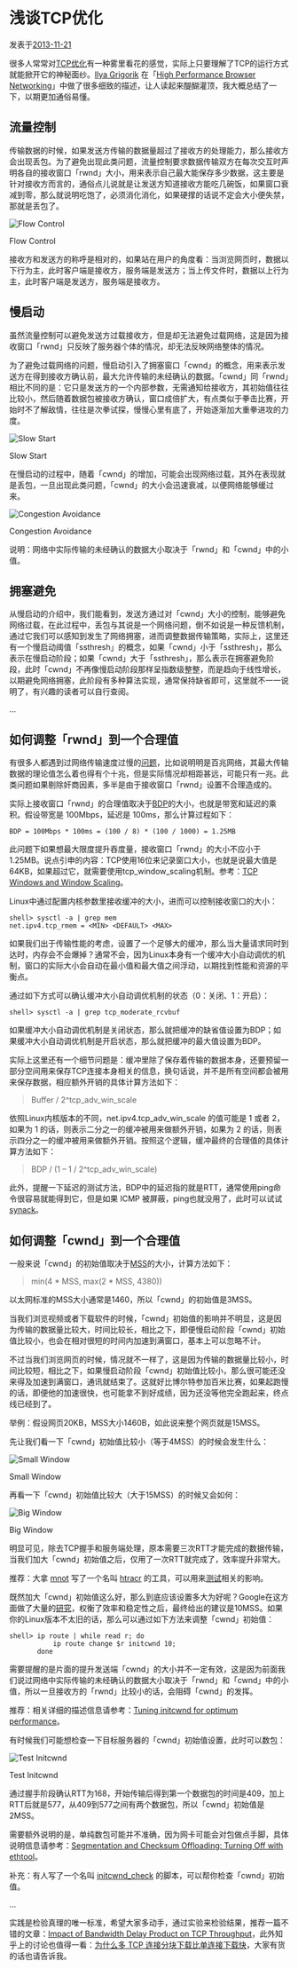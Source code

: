 # 浅谈TCP优化

发表于[2013-11-21](https://huoding.com/2013/11/21/299)

很多人常常对[TCP优化](http://www.psc.edu/index.php/networking/641-tcp-tune)有一种雾里看花的感觉，实际上只要理解了TCP的运行方式就能掀开它的神秘面纱。[Ilya Grigorik](http://www.igvita.com/) 在「[High Performance Browser Networking](http://chimera.labs.oreilly.com/books/1230000000545/index.html)」中做了很多细致的描述，让人读起来醍醐灌顶，我大概总结了一下，以期更加通俗易懂。



## 流量控制

传输数据的时候，如果发送方传输的数据量超过了接收方的处理能力，那么接收方会出现丢包。为了避免出现此类问题，流量控制要求数据传输双方在每次交互时声明各自的接收窗口「rwnd」大小，用来表示自己最大能保存多少数据，这主要是针对接收方而言的，通俗点儿说就是让发送方知道接收方能吃几碗饭，如果窗口衰减到零，那么就说明吃饱了，必须消化消化，如果硬撑的话说不定会大小便失禁，那就是丢包了。

![Flow Control](https://huoding.com/wp-content/uploads/2013/11/flow_control.png)

Flow Control

接收方和发送方的称呼是相对的，如果站在用户的角度看：当浏览网页时，数据以下行为主，此时客户端是接收方，服务端是发送方；当上传文件时，数据以上行为主，此时客户端是发送方，服务端是接收方。

## 慢启动

虽然流量控制可以避免发送方过载接收方，但是却无法避免过载网络，这是因为接收窗口「rwnd」只反映了服务器个体的情况，却无法反映网络整体的情况。

为了避免过载网络的问题，慢启动引入了拥塞窗口「cwnd」的概念，用来表示发送方在得到接收方确认前，最大允许传输的未经确认的数据。「cwnd」同「rwnd」相比不同的是：它只是发送方的一个内部参数，无需通知给接收方，其初始值往往比较小，然后随着数据包被接收方确认，窗口成倍扩大，有点类似于拳击比赛，开始时不了解敌情，往往是次拳试探，慢慢心里有底了，开始逐渐加大重拳进攻的力度。

![Slow Start](https://huoding.com/wp-content/uploads/2013/11/slow_start.png)

Slow Start

在慢启动的过程中，随着「cwnd」的增加，可能会出现网络过载，其外在表现就是丢包，一旦出现此类问题，「cwnd」的大小会迅速衰减，以便网络能够缓过来。

![Congestion Avoidance](https://huoding.com/wp-content/uploads/2013/11/congestion_avoidance.png)

Congestion Avoidance

说明：网络中实际传输的未经确认的数据大小取决于「rwnd」和「cwnd」中的小值。

## 拥塞避免

从慢启动的介绍中，我们能看到，发送方通过对「cwnd」大小的控制，能够避免网络过载，在此过程中，丢包与其说是一个网络问题，倒不如说是一种反馈机制，通过它我们可以感知到发生了网络拥塞，进而调整数据传输策略，实际上，这里还有一个慢启动阈值「ssthresh」的概念，如果「cwnd」小于「ssthresh」，那么表示在慢启动阶段；如果「cwnd」大于「ssthresh」，那么表示在拥塞避免阶段，此时「cwnd」不再像慢启动阶段那样呈指数级整整，而是趋向于线性增长，以期避免网络拥塞，此阶段有多种算法实现，通常保持缺省即可，这里就不一一说明了，有兴趣的读者可以自行查阅。

…

## 如何调整「rwnd」到一个合理值

有很多人都遇到过网络传输速度过慢的[问题](http://www.onlamp.com/pub/a/onlamp/2005/11/17/tcp_tuning.html)，比如说明明是百兆网络，其最大传输数据的理论值怎么着也得有个十兆，但是实际情况却相距甚远，可能只有一兆。此类问题如果剔除奸商因素，多半是由于接收窗口「rwnd」设置不合理造成的。

实际上接收窗口「rwnd」的合理值取决于[BDP](http://en.wikipedia.org/wiki/Bandwidth-delay_product)的大小，也就是带宽和延迟的乘积。假设带宽是 100Mbps，延迟是 100ms，那么计算过程如下：

```
BDP = 100Mbps * 100ms = (100 / 8) * (100 / 1000) = 1.25MB
```

此问题下如果想最大限度提升吞度量，接收窗口「rwnd」的大小不应小于 1.25MB。说点引申的内容：TCP使用16位来记录窗口大小，也就是说最大值是64KB，如果超过它，就需要使用tcp_window_scaling机制。参考：[TCP Windows and Window Scaling](http://packetlife.net/blog/2010/aug/4/tcp-windows-and-window-scaling/)。

Linux中通过配置内核参数里接收缓冲的大小，进而可以控制接收窗口的大小：

```
shell> sysctl -a | grep mem
net.ipv4.tcp_rmem = <MIN> <DEFAULT> <MAX>
```

如果我们出于传输性能的考虑，设置了一个足够大的缓冲，那么当大量请求同时到达时，内存会不会爆掉？通常不会，因为Linux本身有一个缓冲大小自动调优的机制，窗口的实际大小会自动在最小值和最大值之间浮动，以期找到性能和资源的平衡点。

通过如下方式可以确认缓冲大小自动调优机制的状态（0：关闭、1：开启）：

```
shell> sysctl -a | grep tcp_moderate_rcvbuf
```

如果缓冲大小自动调优机制是关闭状态，那么就把缓冲的缺省值设置为BDP；如果缓冲大小自动调优机制是开启状态，那么就把缓冲的最大值设置为BDP。

实际上这里还有一个细节问题是：缓冲里除了保存着传输的数据本身，还要预留一部分空间用来保存TCP连接本身相关的信息，换句话说，并不是所有空间都会被用来保存数据，相应额外开销的具体计算方法如下：

> Buffer / 2^tcp_adv_win_scale

依照Linux内核版本的不同，net.ipv4.tcp_adv_win_scale 的值可能是 1 或者 2，如果为 1 的话，则表示二分之一的缓冲被用来做额外开销，如果为 2 的话，则表示四分之一的缓冲被用来做额外开销。按照这个逻辑，缓冲最终的合理值的具体计算方法如下：

> BDP / (1 – 1 / 2^tcp_adv_win_scale)

此外，提醒一下延迟的测试方法，BDP中的延迟指的就是RTT，通常使用ping命令很容易就能得到它，但是如果 ICMP 被屏蔽，ping也就没用了，此时可以试试 [synack](https://gist.github.com/anonymous/5926902)。

## 如何调整「cwnd」到一个合理值

一般来说「cwnd」的初始值取决于[MSS](http://en.wikipedia.org/wiki/Maximum_segment_size)的大小，计算方法如下：

> min(4 * MSS, max(2 * MSS, 4380))

以太网标准的MSS大小通常是1460，所以「cwnd」的初始值是3MSS。

当我们浏览视频或者下载软件的时候，「cwnd」初始值的影响并不明显，这是因为传输的数据量比较大，时间比较长，相比之下，即便慢启动阶段「cwnd」初始值比较小，也会在相对很短的时间内加速到满窗口，基本上可以忽略不计。

不过当我们浏览网页的时候，情况就不一样了，这是因为传输的数据量比较小，时间比较短，相比之下，如果慢启动阶段「cwnd」初始值比较小，那么很可能还没来得及加速到满窗口，通讯就结束了。这就好比博尔特参加百米比赛，如果起跑慢的话，即便他的加速很快，也可能拿不到好成绩，因为还没等他完全跑起来，终点线已经到了。

举例：假设网页20KB，MSS大小1460B，如此说来整个网页就是15MSS。

先让我们看一下「cwnd」初始值比较小（等于4MSS）的时候会发生什么：

![Small Window](https://huoding.com/wp-content/uploads/2013/11/small_window.png)

Small Window

再看一下「cwnd」初始值比较大（大于15MSS）的时候又会如何：

![Big Window](https://huoding.com/wp-content/uploads/2013/11/big_window.png)

Big Window

明显可见，除去TCP握手和服务端处理，原本需要三次RTT才能完成的数据传输，当我们加大「cwnd」初始值之后，仅用了一次RTT就完成了，效率提升非常大。

推荐：大拿 [mnot](http://www.mnot.net/) 写了一个名叫 [htracr](https://github.com/mnot/htracr) 的工具，可以用来[测试](http://www.mnot.net/blog/2010/11/27/htracr)相关的影响。

既然加大「cwnd」初始值这么好，那么到底应该设置多大为好呢？Google在这方面做了大量的[研究](https://developers.google.com/speed/protocols/tcpm-IW10)，权衡了效率和稳定性之后，最终给出的建议是10MSS。如果你的Linux版本不太旧的话，那么可以通过如下方法来调整「cwnd」初始值：

```
shell> ip route | while read r; do
           ip route change $r initcwnd 10;
       done
```

需要提醒的是片面的提升发送端「cwnd」的大小并不一定有效，这是因为前面我们说过网络中实际传输的未经确认的数据大小取决于「rwnd」和「cwnd」中的小值，所以一旦接收方的「rwnd」比较小的话，会阻碍「cwnd」的发挥。

推荐：相关详细的描述信息请参考：[Tuning initcwnd for optimum performance](http://www.cdnplanet.com/blog/tune-tcp-initcwnd-for-optimum-performance/)。

有时候我们可能想检查一下目标服务器的「cwnd」初始值设置，此时可以数包：

![Test Initcwnd](https://huoding.com/wp-content/uploads/2013/11/test_initcwnd.png)

Test Initcwnd

通过握手阶段确认RTT为168，开始传输后得到第一个数据包的时间是409，加上RTT后就是577，从409到577之间有两个数据包，所以「cwnd」初始值是2MSS。

需要额外说明的是，单纯数包可能并不准确，因为网卡可能会对包做点手脚，具体说明信息请参考：[Segmentation and Checksum Offloading: Turning Off with ethtool](http://sandilands.info/sgordon/segmentation-offloading-with-wireshark-and-ethtool)。

补充：有人写了一个名叫 [initcwnd_check](https://github.com/redhands/initcwnd_check) 的脚本，可以帮你检查「cwnd」初始值。

…

实践是检验真理的唯一标准，希望大家多动手，通过实验来检验结果，推荐一篇不错的文章：[Impact of Bandwidth Delay Product on TCP Throughput](http://sandilands.info/sgordon/impact-of-bandwidth-delay-product-on-tcp-throughput)，此外知乎上的讨论也值得一看：[为什么多 TCP 连接分块下载比单连接下载快](http://www.zhihu.com/question/21813579/answer/19402704)，大家有货的话也请告诉我。